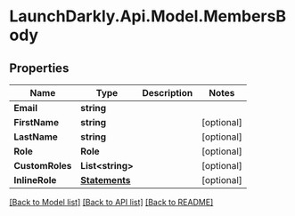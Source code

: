 # LaunchDarkly.Api.Model.MembersBody
## Properties

Name | Type | Description | Notes
------------ | ------------- | ------------- | -------------
**Email** | **string** |  | 
**FirstName** | **string** |  | [optional] 
**LastName** | **string** |  | [optional] 
**Role** | **Role** |  | [optional] 
**CustomRoles** | **List&lt;string&gt;** |  | [optional] 
**InlineRole** | [**Statements**](Statements.md) |  | [optional] 

[[Back to Model list]](../README.md#documentation-for-models) [[Back to API list]](../README.md#documentation-for-api-endpoints) [[Back to README]](../README.md)

